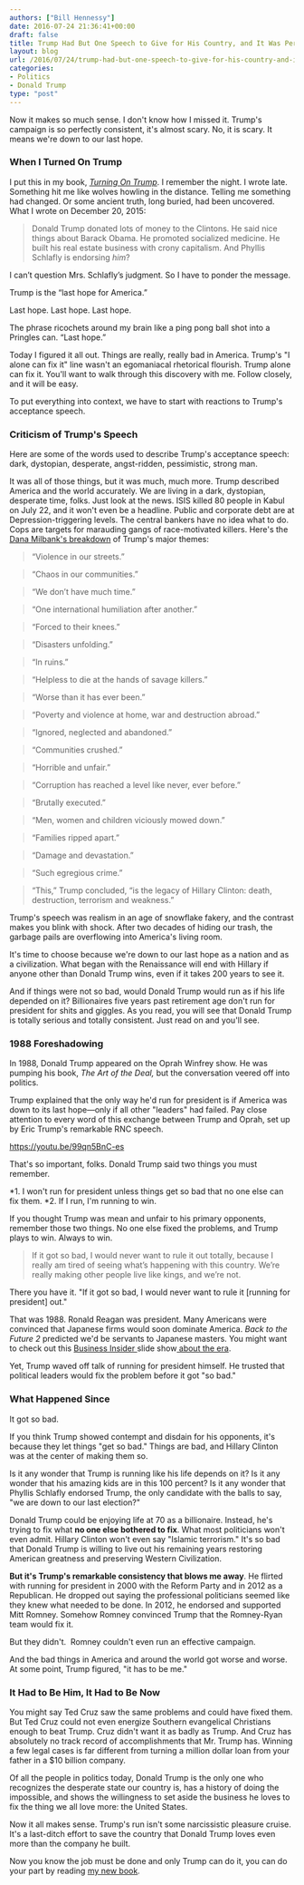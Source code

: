 ```yaml
---
authors: ["Bill Hennessy"]
date: 2016-07-24 21:36:41+00:00
draft: false
title: Trump Had But One Speech to Give for His Country, and It Was Perfect
layout: blog
url: /2016/07/24/trump-had-but-one-speech-to-give-for-his-country-and-it-was-perfect/
categories:
- Politics
- Donald Trump
type: "post"
---
```


Now it makes so much sense. I don't know how I missed it. Trump's campaign is so perfectly consistent, it's almost scary. No, it is scary. It means we're down to our last hope.



### When I Turned On Trump



I put this in my book, [_Turning On Trump_](https://hennessysview.com/turning-on-trump/). I remember the night. I wrote late. Something hit me like wolves howling in the distance. Telling me something had changed. Or some ancient truth, long buried, had been uncovered. What I wrote on December 20, 2015:



> Donald Trump donated lots of money to the Clintons. He said nice things about Barack Obama. He promoted socialized medicine. He built his real estate business with crony capitalism. And Phyllis Schlafly is endorsing _him_?

I can’t question Mrs. Schlafly’s judgment. So I have to ponder the message.

Trump is the “last hope for America.”

Last hope. Last hope. Last hope.

The phrase ricochets around my brain like a ping pong ball shot into a Pringles can. “Last hope.”



Today I figured it all out. Things are really, really bad in America. Trump's "I alone can fix it" line wasn't an egomaniacal rhetorical flourish. Trump alone can fix it. You'll want to walk through this discovery with me. Follow closely, and it will be easy.

To put everything into context, we have to start with reactions to Trump's acceptance speech.



### Criticism of Trump's Speech



Here are some of the words used to describe Trump's acceptance speech: dark, dystopian, desperate, angst-ridden, pessimistic, strong man.

It was all of those things, but it was much, much more. Trump described America and the world accurately. We are living in a dark, dystopian, desperate time, folks. Just look at the news. ISIS killed 80 people in Kabul on July 22, and it won't even be a headline. Public and corporate debt are at Depression-triggering levels. The central bankers have no idea what to do. Cops are targets for marauding gangs of race-motivated killers. Here's the [Dana Milbank's breakdown](https://www.washingtonpost.com/opinions/donald-trumps-terrible-horrible-no-good-very-bad-america/2016/07/22/0d508ca8-4ffe-11e6-aa14-e0c1087f7583_story.html) of Trump's major themes:



> 

> 
> “Violence in our streets.”
> 
> 

> 
> “Chaos in our communities.”
> 
> 

> 
> “We don’t have much time.”
> 
> 

> 
> “One international humiliation after another.”
> 
> 

> 
> “Forced to their knees.”
> 
> 

> 
> “Disasters unfolding.”
> 
> 

> 
> “In ruins.”
> 
> 

> 
> “Helpless to die at the hands of savage killers.”
> 
> 

> 
> “Worse than it has ever been.”
> 
> 

> 
> “Poverty and violence at home, war and destruction abroad.”
> 
> 

> 
> “Ignored, neglected and abandoned.”
> 
> 

> 
> “Communities crushed.”
> 
> 

> 
> “Horrible and unfair.”
> 
> 

> 
> “Corruption has reached a level like never, ever before.”
> 
> 

> 
> “Brutally executed.”
> 
> 

> 
> “Men, women and children viciously mowed down.”
> 
> 

> 
> “Families ripped apart.”
> 
> 

> 
> “Damage and devastation.”
> 
> 

> 
> “Such egregious crime.”
> 
> 

> 
> “This,” Trump concluded, “is the legacy of Hillary Clinton: death, destruction, terrorism and weakness.”
> 
> 




Trump's speech was realism in an age of snowflake fakery, and the contrast makes you blink with shock. After two decades of hiding our trash, the garbage pails are overflowing into America's living room.

It's time to choose because we're down to our last hope as a nation and as a civilization. What began with the Renaissance will end with Hillary if anyone other than Donald Trump wins, even if it takes 200 years to see it.

And if things were not so bad, would Donald Trump would run as if his life depended on it? Billionaires five years past retirement age don't run for president for shits and giggles. As you read, you will see that Donald Trump is totally serious and totally consistent. Just read on and you'll see.



### 1988 Foreshadowing



In 1988, Donald Trump appeared on the Oprah Winfrey show. He was pumping his book, _The Art of the Deal,_ but the conversation veered off into politics.

Trump explained that the only way he'd run for president is if America was down to its last hope—only if all other "leaders" had failed. Pay close attention to every word of this exchange between Trump and Oprah, set up by Eric Trump's remarkable RNC speech.

https://youtu.be/99qn5BnC-es



That's so important, folks. Donald Trump said two things you must remember.




*1. I won't run for president unless things get so bad that no one else can fix them.
*2. If I run, I'm running to win.


If you thought Trump was mean and unfair to his primary opponents, remember those two things. No one else fixed the problems, and Trump plays to win. Always to win.



> If it got so bad, I would never want to rule it out totally, because I really am tired of seeing what’s happening with this country. We’re really making other people live like kings, and we’re not.



There you have it. "If it got so bad, I would never want to rule it [running for president] out."

That was 1988. Ronald Reagan was president. Many Americans were convinced that Japanese firms would soon dominate America. _Back to the Future 2_ predicted we'd be servants to Japanese masters. You might want to check out this [Business Insider ](https://www.businessinsider.com/japans-eighties-america-buying-spree-2014-9?op=1)slide show[ about the era](https://www.businessinsider.com/japans-eighties-america-buying-spree-2014-9?op=1).

Yet, Trump waved off talk of running for president himself. He trusted that political leaders would fix the problem before it got "so bad."



### What Happened Since



It got so bad.

If you think Trump showed contempt and disdain for his opponents, it's because they let things "get so bad." Things are bad, and Hillary Clinton was at the center of making them so.

Is it any wonder that Trump is running like his life depends on it? Is it any wonder that his amazing kids are in this 100 percent? Is it any wonder that Phyllis Schlafly endorsed Trump, the only candidate with the balls to say, "we are down to our last election?"

Donald Trump could be enjoying life at 70 as a billionaire. Instead, he's trying to fix what **no one else bothered to fix**. What most politicians won't even admit. Hillary Clinton won't even say "Islamic terrorism." It's so bad that Donald Trump is willing to live out his remaining years restoring American greatness and preserving Western Civilization.

**But it's Trump's remarkable consistency that blows me away**. He flirted with running for president in 2000 with the Reform Party and in 2012 as a Republican. He dropped out saying the professional politicians seemed like they knew what needed to be done. In 2012, he endorsed and supported Mitt Romney. Somehow Romney convinced Trump that the Romney-Ryan team would fix it.

But they didn't.  Romney couldn't even run an effective campaign.

And the bad things in America and around the world got worse and worse. At some point, Trump figured, "it has to be me."



### It Had to Be Him, It Had to Be Now



You might say Ted Cruz saw the same problems and could have fixed them. But Ted Cruz could not even energize Southern evangelical Christians enough to beat Trump. Cruz didn't want it as badly as Trump. And Cruz has absolutely no track record of accomplishments that Mr. Trump has. Winning a few legal cases is far different from turning a million dollar loan from your father in a $10 billion company.

Of all the people in politics today, Donald Trump is the only one who recognizes the desperate state our country is, has a history of doing the impossible, and shows the willingness to set aside the business he loves to fix the thing we all love more: the United States.

Now it all makes sense. Trump's run isn't some narcissistic pleasure cruise. It's a last-ditch effort to save the country that Donald Trump loves even more than the company he built.

Now you know the job must be done and only Trump can do it, you can do your part by reading [my new book](https://hennessysview.com/turning-on-trump/).
